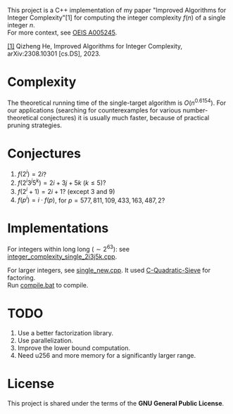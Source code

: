 This project is a C++ implementation of my paper "Improved Algorithms for Integer Complexity"[1] for computing the integer complexity $f(n)$ of a single integer $n$.  
For more context, see [OEIS A005245](https://oeis.org/A005245).

[[1]](https://arxiv.org/pdf/2308.10301.pdf) Qizheng He, Improved Algorithms for Integer Complexity, arXiv:2308.10301 [cs.DS], 2023.


# Complexity
The theoretical running time of the single-target algorithm is $O(n^{0.6154})$. For our applications (searching for counterexamples for various number-theoretical conjectures) it is usually much faster, because of practical pruning strategies.


# Conjectures
1. $f(2^i)=2i$?
2. $f(2^i3^j5^k)=2i+3j+5k$ ($k\leq 5$)?
3. $f(2^i+1)=2i+1$? (except 3 and 9)
4. $f(p^i)=i\cdot f(p)$, for $p=577,811,109,433,163,487,2$?


# Implementations
For integers within long long ($\sim 2^{63}$): see [integer_complexity_single_2i3j5k.cpp](https://github.com/hqztrue/integer_complexity/blob/main/integer_complexity_single_2i3j5k.cpp).  

For larger integers, see [single_new.cpp](https://github.com/hqztrue/integer_complexity/blob/main/C-Quadratic-Sieve_C%2B%2B/single_new.cpp). It used [C-Quadratic-Sieve](https://github.com/michel-leonard/C-Quadratic-Sieve) for factoring.  
Run [compile.bat]() to compile.

# TODO
1. Use a better factorization library.
2. Use parallelization.
3. Improve the lower bound computation.
4. Need u256 and more memory for a significantly larger range.


# License
This project is shared under the terms of the **GNU General Public License**.


